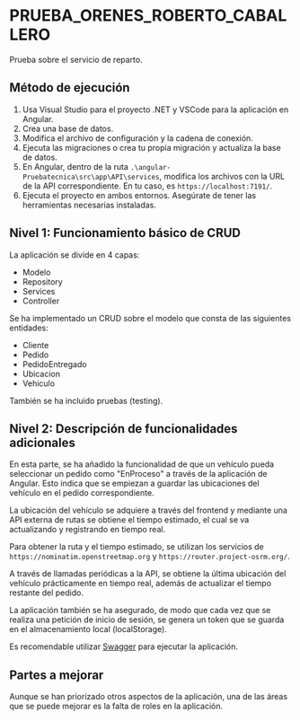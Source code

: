# PRUEBA_ORENES_ROBERTO_CABALLERO

Prueba sobre el servicio de reparto.

## Método de ejecución

1. Usa Visual Studio para el proyecto .NET y VSCode para la aplicación en Angular.
2. Crea una base de datos.
3. Modifica el archivo de configuración y la cadena de conexión.
4. Ejecuta las migraciones o crea tu propia migración y actualiza la base de datos.
5. En Angular, dentro de la ruta `.\angular-Pruebatecnica\src\app\API\services`, modifica los archivos con la URL de la API correspondiente. En tu caso, es `https://localhost:7191/`.
6. Ejecuta el proyecto en ambos entornos. Asegúrate de tener las herramientas necesarias instaladas.

## Nivel 1: Funcionamiento básico de CRUD

La aplicación se divide en 4 capas:
- Modelo
- Repository
- Services
- Controller

Se ha implementado un CRUD sobre el modelo que consta de las siguientes entidades:
- Cliente
- Pedido
- PedidoEntregado
- Ubicacion
- Vehiculo

También se ha incluido pruebas (testing).

## Nivel 2: Descripción de funcionalidades adicionales

En esta parte, se ha añadido la funcionalidad de que un vehículo pueda seleccionar un pedido como "EnProceso" a través de la aplicación de Angular. Esto indica que se empiezan a guardar las ubicaciones del vehículo en el pedido correspondiente. 

La ubicación del vehículo se adquiere a través del frontend y mediante una API externa de rutas se obtiene el tiempo estimado, el cual se va actualizando y registrando en tiempo real. 

Para obtener la ruta y el tiempo estimado, se utilizan los servicios de `https://nominatim.openstreetmap.org` y `https://router.project-osrm.org/`. 

A través de llamadas periódicas a la API, se obtiene la última ubicación del vehículo prácticamente en tiempo real, además de actualizar el tiempo restante del pedido.

La aplicación también se ha asegurado, de modo que cada vez que se realiza una petición de inicio de sesión, se genera un token que se guarda en el almacenamiento local (localStorage).

Es recomendable utilizar [Swagger](https://localhost:7191/swagger/index.html) para ejecutar la aplicación.

## Partes a mejorar

Aunque se han priorizado otros aspectos de la aplicación, una de las áreas que se puede mejorar es la falta de roles en la aplicación.
